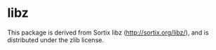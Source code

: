 libz
====

This package is derived from Sortix libz (http://sortix.org/libz/), and is distributed under the zlib license.
